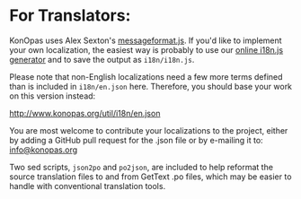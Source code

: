 For Translators:
================

KonOpas uses Alex Sexton's [messageformat.js]. If you'd like to implement your
own localization, the easiest way is probably to use our [online i18n.js
generator][KO-i18n] and to save the output as `i18n/i18n.js`.

[messageformat.js]: https://github.com/SlexAxton/messageformat.js
[KO-i18n]: http://konopas.org/util/i18n/

Please note that non-English localizations need a few more terms defined than is
included in `i18n/en.json` here. Therefore, you should base your work on this
version instead:

http://www.konopas.org/util/i18n/en.json

You are most welcome to contribute your localizations to the project, either by
adding a GitHub pull request for the .json file or by e-mailing it to:
info@konopas.org

Two sed scripts, `json2po` and `po2json`, are included to help reformat the
source translation files to and from GetText .po files, which may be easier to
handle with conventional translation tools.
